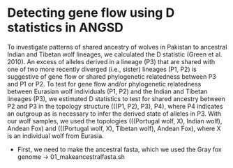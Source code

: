 # Detecting gene flow using D statistics in ANGSD 

To investigate patterns of shared ancestry of wolves in Pakistan to ancestral Indian and Tibetan wolf lineages, we calculated the D statistic (Green et al. 2010). An excess of alleles derived in a lineage (P3) that are shared with one of two more recently diverged (i.e., sister) lineages (P1, P2) is suggestive of gene flow or shared phylogenetic relatedness between P3 and P1 or P2. To test for gene flow and/or phylogenetic relatedness between Eurasian wolf individuals (P1, P2) and the Indian and Tibetan lineages (P3), we estimated D statistics to test for shared ancestry between P2 and P3 in the topology structure (((P1, P2), P3), P4), where P4 indicates an outgroup as is necessary to infer the derived state of alleles in P3. With our wolf samples, we used the topologies (((Portugal wolf, X), Indian wolf), Andean Fox) and (((Portugal wolf, X), Tibetan wolf), Andean Fox), where X is an individual wolf from Eurasia. 

- First, we need to make the ancestral fasta, which we used the Gray fox genome -> 01_makeancestralfasta.sh
